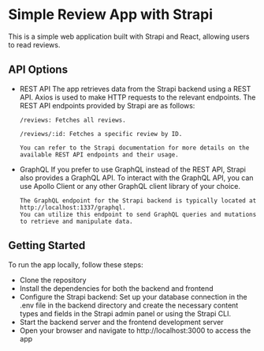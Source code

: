 # Simple Review App with Strapi 

This is a simple web application built with Strapi and React, allowing users to read reviews.

## API Options

- REST API
The app retrieves data from the Strapi backend using a REST API. Axios is used to make HTTP requests to the relevant endpoints. The REST API endpoints provided by Strapi are as follows:

      /reviews: Fetches all reviews.
      
      /reviews/:id: Fetches a specific review by ID.
      
      You can refer to the Strapi documentation for more details on the available REST API endpoints and their usage.

- GraphQL 
If you prefer to use GraphQL instead of the REST API, Strapi also provides a GraphQL API. To interact with the GraphQL API, you can use Apollo Client or any other GraphQL client library of your choice.

      The GraphQL endpoint for the Strapi backend is typically located at http://localhost:1337/graphql. 
      You can utilize this endpoint to send GraphQL queries and mutations to retrieve and manipulate data.

## Getting Started
To run the app locally, follow these steps:

- Clone the repository
- Install the dependencies for both the backend and frontend
- Configure the Strapi backend: Set up your database connection in the .env file in the backend directory and create the necessary content types and fields in the Strapi admin panel or using the Strapi CLI.
- Start the backend server and the frontend development server
- Open your browser and navigate to http://localhost:3000 to access the app
